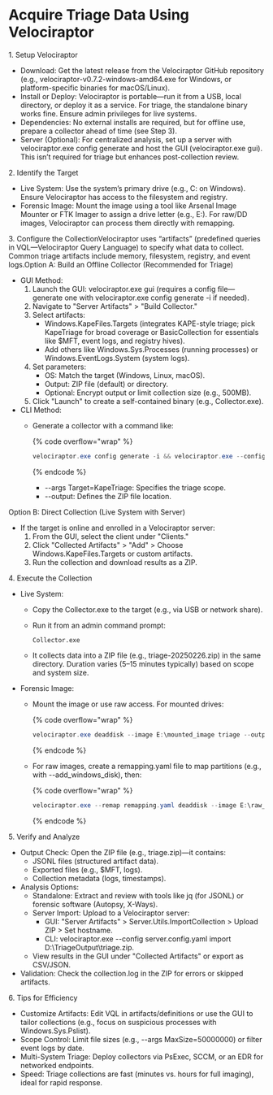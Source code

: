 # Acquire Triage Data Using Velociraptor

1\. Setup Velociraptor

* Download: Get the latest release from the Velociraptor GitHub repository (e.g., velociraptor-v0.7.2-windows-amd64.exe for Windows, or platform-specific binaries for macOS/Linux).
* Install or Deploy: Velociraptor is portable—run it from a USB, local directory, or deploy it as a service. For triage, the standalone binary works fine. Ensure admin privileges for live systems.
* Dependencies: No external installs are required, but for offline use, prepare a collector ahead of time (see Step 3).
* Server (Optional): For centralized analysis, set up a server with velociraptor.exe config generate and host the GUI (velociraptor.exe gui). This isn’t required for triage but enhances post-collection review.

2\. Identify the Target

* Live System: Use the system’s primary drive (e.g., C: on Windows). Ensure Velociraptor has access to the filesystem and registry.
* Forensic Image: Mount the image using a tool like Arsenal Image Mounter or FTK Imager to assign a drive letter (e.g., E:). For raw/DD images, Velociraptor can process them directly with remapping.

3\. Configure the CollectionVelociraptor uses “artifacts” (predefined queries in VQL—Velociraptor Query Language) to specify what data to collect. Common triage artifacts include memory, filesystem, registry, and event logs.Option A: Build an Offline Collector (Recommended for Triage)

* GUI Method:
  1. Launch the GUI: velociraptor.exe gui (requires a config file—generate one with velociraptor.exe config generate -i if needed).
  2. Navigate to "Server Artifacts" > "Build Collector."
  3. Select artifacts:
     * Windows.KapeFiles.Targets (integrates KAPE-style triage; pick KapeTriage for broad coverage or BasicCollection for essentials like $MFT, event logs, and registry hives).
     * Add others like Windows.Sys.Processes (running processes) or Windows.EventLogs.System (system logs).
  4. Set parameters:
     * OS: Match the target (Windows, Linux, macOS).
     * Output: ZIP file (default) or directory.
     * Optional: Encrypt output or limit collection size (e.g., 500MB).
  5. Click "Launch" to create a self-contained binary (e.g., Collector.exe).
* CLI Method:
  *   Generate a collector with a command like:

      {% code overflow="wrap" %}
      ```powershell
      velociraptor.exe config generate -i && velociraptor.exe --config server.config.yaml artifacts collect Windows.KapeFiles.Targets --args Target=KapeTriage --output D:\TriageOutput\triage.zip
      ```
      {% endcode %}

      * \--args Target=KapeTriage: Specifies the triage scope.
      * \--output: Defines the ZIP file location.

Option B: Direct Collection (Live System with Server)

* If the target is online and enrolled in a Velociraptor server:
  1. From the GUI, select the client under "Clients."
  2. Click "Collected Artifacts" > "Add" > Choose Windows.KapeFiles.Targets or custom artifacts.
  3. Run the collection and download results as a ZIP.

4\. Execute the Collection

* Live System:
  * Copy the Collector.exe to the target (e.g., via USB or network share).
  *   Run it from an admin command prompt:

      ```
      Collector.exe
      ```
  * It collects data into a ZIP file (e.g., triage-20250226.zip) in the same directory. Duration varies (5–15 minutes typically) based on scope and system size.
* Forensic Image:
  *   Mount the image or use raw access. For mounted drives:

      {% code overflow="wrap" %}
      ```powershell
      velociraptor.exe deaddisk --image E:\mounted_image triage --output D:\TriageOutput\triage.zip
      ```
      {% endcode %}
  *   For raw images, create a remapping.yaml file to map partitions (e.g., with --add\_windows\_disk), then:

      {% code overflow="wrap" %}
      ```powershell
      velociraptor.exe --remap remapping.yaml deaddisk --image E:\raw_image triage --output D:\TriageOutput\triage.zip
      ```
      {% endcode %}

5\. Verify and Analyze

* Output Check: Open the ZIP file (e.g., triage.zip)—it contains:
  * JSONL files (structured artifact data).
  * Exported files (e.g., $MFT, logs).
  * Collection metadata (logs, timestamps).
* Analysis Options:
  * Standalone: Extract and review with tools like jq (for JSONL) or forensic software (Autopsy, X-Ways).
  * Server Import: Upload to a Velociraptor server:
    * GUI: "Server Artifacts" > Server.Utils.ImportCollection > Upload ZIP > Set hostname.
    * CLI: velociraptor.exe --config server.config.yaml import D:\TriageOutput\triage.zip.
  * View results in the GUI under "Collected Artifacts" or export as CSV/JSON.
* Validation: Check the collection.log in the ZIP for errors or skipped artifacts.

6\. Tips for Efficiency

* Customize Artifacts: Edit VQL in artifacts/definitions or use the GUI to tailor collections (e.g., focus on suspicious processes with Windows.Sys.Pslist).
* Scope Control: Limit file sizes (e.g., --args MaxSize=50000000) or filter event logs by date.
* Multi-System Triage: Deploy collectors via PsExec, SCCM, or an EDR for networked endpoints.
* Speed: Triage collections are fast (minutes vs. hours for full imaging), ideal for rapid response.
